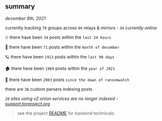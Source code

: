 
## summary
_december 8th, 2021_

currently tracking `79` groups across `94` relays & mirrors - _`34` currently online_

⏲ there have been `34` posts within the `last 24 hours`

🦈 there have been `71` posts within the `month of december`

🪐 there have been `1913` posts within the `last 90 days`

🏚 there have been `1969` posts within the `year of 2021`

🦕 there have been `2003` posts `since the dawn of ransomwatch`

there are `38` custom parsers indexing posts

_`20` sites using v2 onion services are no longer indexed - [support.torproject.org](https://support.torproject.org/onionservices/v2-deprecation/)_

> see the project [README](https://github.com/thetanz/ransomwatch#ransomwatch--) for backend technicals
